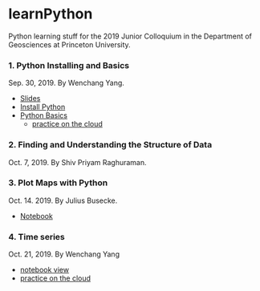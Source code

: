 # learnPython
Python learning stuff for the 2019 Junior Colloquium in the Department of Geosciences at Princeton University.

### 1. Python Installing and Basics
Sep. 30, 2019. By Wenchang Yang.
* [Slides](https://docs.google.com/presentation/d/1ug_xLaLQs1eXZPw54llCSflbR3_6Sv7Pp-Ud-MvyPmk/edit?usp=sharing)
* [Install Python](./install_python.md)
* [Python Basics](https://nbviewer.jupyter.org/github/wy2136/learnPython/blob/master/python_basics.ipynb)
    * [practice on the cloud](https://colab.research.google.com/drive/1BKXWN5I6yLK0ifjvWG5wZPrWgTdpEzA_)

### 2. Finding and Understanding the Structure of Data
Oct. 7, 2019. By Shiv Priyam Raghuraman.

### 3. Plot Maps with Python
Oct. 14. 2019. By Julius Busecke.
* [Notebook](https://mybinder.org/v2/gh/jbusecke/teaching/master?filepath=notebooks%2FTutorial_plotting_maps.ipynb)

### 4. Time series
Oct. 21, 2019. By Wenchang Yang
* [notebook view](https://nbviewer.jupyter.org/github/wy2136/learnPython/blob/master/04_TimeSeries.ipynb)
* [practice on the cloud](https://colab.research.google.com/drive/1-6ntvt1mvgQpCMDzBKv5NshVRW6Vzqvp)
